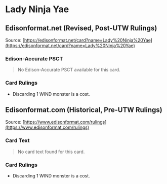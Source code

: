 # Lady Ninja Yae

## Edisonformat.net (Revised, Post-UTW Rulings)

Source: [https://edisonformat.net/card?name=Lady%20Ninja%20Yae](https://edisonformat.net/card?name=Lady%20Ninja%20Yae)

### Edison-Accurate PSCT

> No Edison-Accurate PSCT available for this card.

### Card Rulings

*   Discarding 1 WIND monster is a cost.


## Edisonformat.com (Historical, Pre-UTW Rulings)

Source: [https://www.edisonformat.com/rulings](https://www.edisonformat.com/rulings)

### Card Text

> No card text found for this card.

### Card Rulings

*   Discarding 1 WIND monster is a cost.


